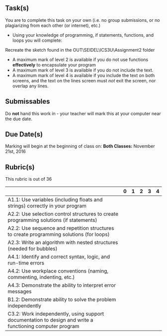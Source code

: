
Task(s)
-------
You are to complete this task on your own (i.e. no group submissions, or no plagiarizing from each other (or internet), etc.)
* Using your knowledge of programming, if statements, functions, and loops you will complete:

Recreate the sketch found in the OUT\SEIDEL\ICS3U\Assignment2 folder
* A maximum mark of level 2 is available if you do not use functions **effectively** to encapsulate your program
* A maximum mark of level 3 is available if you do not include the text.
* A maximum mark of level 4 is available if you include the text on both screens, and the text on the lines screen must *not* exit the screen, nor overlap any lines.



Submissables
------------
Do **not** hand this work in - your teacher will mark this at your computer near the due date.


Due Date(s)
----------
Marking will begin at the beginning of class on:
**Both Classes:** November 21st, 2016


Rubric(s)
---------
This rubric is out of 36

|                                          | 0    | 1    | 2    | 3    | 4    |
| ---------------------------------------- | ---- | ---- | ---- | ---- | ---- |
| A1.1: Use variables (including floats and strings) correctly in your program |      |      |      |      |      |
| A2.2: Use selection control structures to create programming solutions (if statements) |      |      |      |      |      |
| A2.2: Use sequence and repetition structures to create programming solutions (for loops) |      |      |      |      |      |
| A2.3: Write an algorithm with nested structures (needed for bubbles) |      |      |      |      |      |
| A4.1: Identify and correct syntax, logic, and run-time errors |      |      |      |      |      |
| A4.2: Use workplace conventions (naming, commenting, indenting, etc.) |      |      |      |      |      |
| A4.3: Demonstrate the ability to interpret error messages |      |      |      |      |      |
| B1.2: Demonstrate ability to solve the problem independently |      |      |      |      |      |
| C3.2: Work independently, using support documentation to design and write a functioning computer program |      |      |      |      |      |

